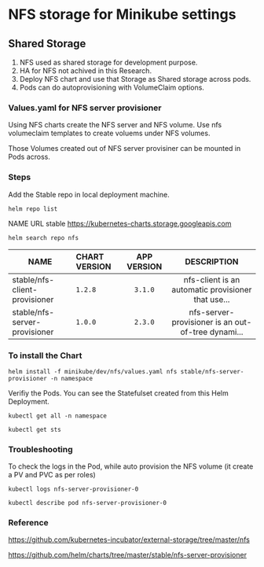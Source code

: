 # NFS storage for Minikube settings

## Shared Storage

1. NFS used as shared storage for development purpose.
2. HA for NFS not achived in this Research.
3. Deploy NFS chart and use that Storage as Shared storage across pods.
4. Pods can do autoprovisioning with VolumeClaim options.

### Values.yaml for NFS server provisioner

Using NFS charts create the NFS server and NFS volume. Use nfs volumeclaim templates to create voluems under NFS volumes.

Those Volumes created out of NFS server provisiner can be mounted in Pods across.

### Steps

Add the Stable repo in local deployment machine.

`helm repo list`

NAME  URL
stable <https://kubernetes-charts.storage.googleapis.com>

`helm search repo nfs`

| NAME        | CHART VERSION  | APP VERSION | DESCRIPTION |
| ------- | :------- | :-------: |  :-------: |
| stable/nfs-client-provisioner  | `1.2.8` |    `3.1.0`   |    nfs-client is an automatic provisioner that use...|
stable/nfs-server-provisioner |  `1.0.0`   |   `2.3.0`  |     nfs-server-provisioner is an out-of-tree dynami...|

### To install the Chart

`helm install -f minikube/dev/nfs/values.yaml nfs stable/nfs-server-provisioner -n namespace`

Verifiy the Pods. You can see the Statefulset created from this Helm Deployment.

`kubectl get all -n namespace`

`kubectl get sts`

### Troubleshooting

To check the logs in the Pod, while auto provision the NFS volume (it create a PV and PVC as per roles)

`kubectl logs nfs-server-provisioner-0`

`kubectl describe pod nfs-server-provisioner-0`

### Reference

<https://github.com/kubernetes-incubator/external-storage/tree/master/nfs>

<https://github.com/helm/charts/tree/master/stable/nfs-server-provisioner>

